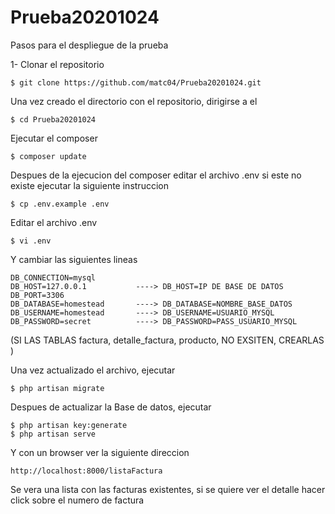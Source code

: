 # Prueba20201024

Pasos para el despliegue de la prueba

1- Clonar el repositorio

    $ git clone https://github.com/matc04/Prueba20201024.git

Una vez creado el directorio con el repositorio, dirigirse a el

    $ cd Prueba20201024

Ejecutar el composer

    $ composer update

Despues de la ejecucion del composer editar el archivo .env si este no existe ejecutar la siguiente instruccion

    $ cp .env.example .env

Editar el archivo .env

    $ vi .env

Y cambiar las siguientes lineas

    DB_CONNECTION=mysql
    DB_HOST=127.0.0.1           ----> DB_HOST=IP DE BASE DE DATOS
    DB_PORT=3306                
    DB_DATABASE=homestead       ----> DB_DATABASE=NOMBRE_BASE_DATOS
    DB_USERNAME=homestead       ----> DB_USERNAME=USUARIO_MYSQL
    DB_PASSWORD=secret          ----> DB_PASSWORD=PASS_USUARIO_MYSQL

(SI LAS TABLAS factura, detalle_factura, producto, NO EXSITEN, CREARLAS )

Una vez actualizado el archivo, ejecutar

    $ php artisan migrate

Despues de actualizar la Base de datos, ejecutar

    $ php artisan key:generate
    $ php artisan serve

Y con un browser ver la siguiente direccion

    http://localhost:8000/listaFactura

Se vera una lista con las facturas existentes, si se quiere ver el detalle hacer click sobre el numero de factura


